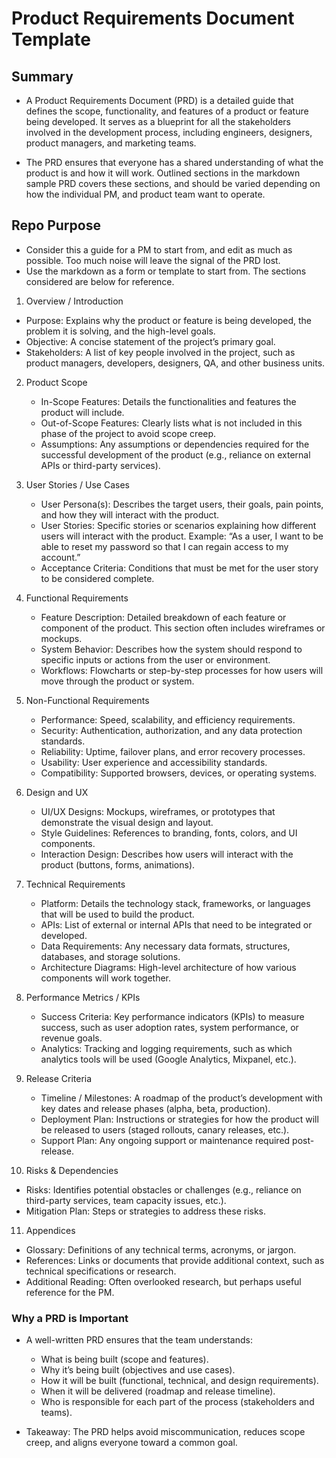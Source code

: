 # Product Requirements Document Template
## Summary
 - A Product Requirements Document (PRD) is a detailed guide that defines the scope, functionality, and features of a product or feature being developed. It serves as a blueprint for all the stakeholders involved in the development process, including engineers, designers, product managers, and marketing teams. 

 - The PRD ensures that everyone has a shared understanding of what the product is and how it will work. Outlined sections in the markdown sample PRD covers these sections, and should be varied depending on how the individual PM, and product team want to operate. 

## Repo Purpose
 - Consider this a guide for a PM to start from, and edit as much as possible. Too much noise will leave the signal of the PRD lost.
 - Use the markdown as a form or template to start from. The sections considered are below for reference.

 1. Overview / Introduction
   - Purpose: Explains why the product or feature is being developed, the problem it is solving, and the high-level goals.
   - Objective: A concise statement of the project’s primary goal.
   - Stakeholders: A list of key people involved in the project, such as product managers, developers, designers, QA, and other business units.

2. Product Scope
   - In-Scope Features: Details the functionalities and features the product will include.
   - Out-of-Scope Features: Clearly lists what is not included in this phase of the project to avoid scope creep.
   - Assumptions: Any assumptions or dependencies required for the successful development of the product (e.g., reliance on external APIs or third-party services).

3. User Stories / Use Cases
   - User Persona(s): Describes the target users, their goals, pain points, and how they will interact with the product.
   - User Stories: Specific stories or scenarios explaining how different users will interact with the product. Example: “As a user, I want to be able to reset my password so that I can regain access to my account.”
   - Acceptance Criteria: Conditions that must be met for the user story to be considered complete.

4. Functional Requirements
   - Feature Description: Detailed breakdown of each feature or component of the product. This section often includes wireframes or mockups.
   - System Behavior: Describes how the system should respond to specific inputs or actions from the user or environment.
   - Workflows: Flowcharts or step-by-step processes for how users will move through the product or system.

5. Non-Functional Requirements
   - Performance: Speed, scalability, and efficiency requirements.
   - Security: Authentication, authorization, and any data protection standards.
   - Reliability: Uptime, failover plans, and error recovery processes.
   - Usability: User experience and accessibility standards.
   - Compatibility: Supported browsers, devices, or operating systems.

6. Design and UX
   - UI/UX Designs: Mockups, wireframes, or prototypes that demonstrate the visual design and layout.
   - Style Guidelines: References to branding, fonts, colors, and UI components.
   - Interaction Design: Describes how users will interact with the product (buttons, forms, animations).

7. Technical Requirements
   - Platform: Details the technology stack, frameworks, or languages that will be used to build the product.
   - APIs: List of external or internal APIs that need to be integrated or developed.
   - Data Requirements: Any necessary data formats, structures, databases, and storage solutions.
   - Architecture Diagrams: High-level architecture of how various components will work together.

8. Performance Metrics / KPIs
   - Success Criteria: Key performance indicators (KPIs) to measure success, such as user adoption rates, system performance, or revenue goals.
   - Analytics: Tracking and logging requirements, such as which analytics tools will be used (Google Analytics, Mixpanel, etc.).

9. Release Criteria
   - Timeline / Milestones: A roadmap of the product’s development with key dates and release phases (alpha, beta, production).
   - Deployment Plan: Instructions or strategies for how the product will be released to users (staged rollouts, canary releases, etc.).
   - Support Plan: Any ongoing support or maintenance required post-release.

10. Risks & Dependencies
   - Risks: Identifies potential obstacles or challenges (e.g., reliance on third-party services, team capacity issues, etc.).
   - Mitigation Plan: Steps or strategies to address these risks.

11. Appendices
   - Glossary: Definitions of any technical terms, acronyms, or jargon.
   - References: Links or documents that provide additional context, such as technical specifications or research.
   - Additional Reading: Often overlooked research, but perhaps useful reference for the PM.

### Why a PRD is Important
 - A well-written PRD ensures that the team understands:
	- What is being built (scope and features).
   - Why it’s being built (objectives and use cases).
   - How it will be built (functional, technical, and design requirements).
   - When it will be delivered (roadmap and release timeline).
   - Who is responsible for each part of the process (stakeholders and teams).

 - Takeaway: The PRD helps avoid miscommunication, reduces scope creep, and aligns everyone toward a common goal.

